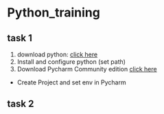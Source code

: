 # Python_training

## task 1
1. download python: [click here](https://www.python.org/downloads/)
2. Install and configure python (set path)
3. Download Pycharm  Community edition  [click here](https://www.jetbrains.com/pycharm/download)
  * Create Project and set env in Pycharm 

## task 2
